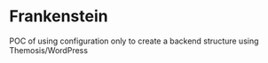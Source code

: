 # Frankenstein
POC of using configuration only to create a backend structure using Themosis/WordPress
